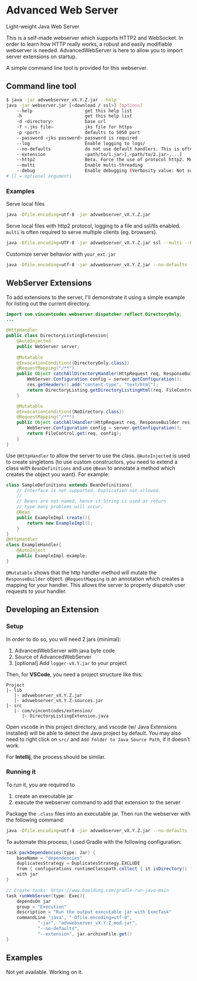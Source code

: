 # Advanced Web Server
Light-weight Java Web Server

This is a self-made webserver which supports HTTP2 and WebSocket. In order to learn how HTTP 
really works, a robust and easily modifiable webserver is needed. AdvancedWebServer is here 
to allow you to import server extensions on startup.

A simple command line tool is provided for this webserver.

## Command line tool
```sh
$ java -jar advwebserver_vX.Y.Z.jar --help
java -jar webserver.jar [<download / ssl>] [options]
    --help                    get this help list
    -h                        get this help list
    -d <directory>            base url
    -f <.jks file>            jks file for https
    -p <port>                 defaults to 5050 port
    --password <jks password> password is required
    --log                     Enable logging to logs/
    --no-defaults             do not use default handlers. This is often used with '--extension' flag
    --extension               <path/to/1.jar>[,<path/to/2.jar>,...]
    --http2                   Beta. Force the use of protocol http2. Must be used with TLS.
    --multi                   Enable multi-threading
    --debug                   Enable debugging (Verbosity value: Not supported yet)
# [] = optional arguments 
```

### Examples
Serve local files
```sh
java -Dfile.encoding=utf-8 -jar advwebserver_vX.Y.Z.jar
```

Serve local files with http2 protocol, logging to a file and ssl/tls enabled. `multi` is often required to serve multiple clients (eg. browsers).
```sh
java -Dfile.encoding=UTF-8 -jar advwebserver_vX.Y.Z.jar ssl --multi --http2 -f key.jks --password password_for_keyjks --log --multi
```

Customize server behavior with `your_ext.jar`
```sh
java -Dfile.encoding=utf-8 -jar advwebserver_vX.Y.Z.jar --no-defaults --extension your_ext.jar
```

## WebServer Extensions
To add extensions to the server, I'll demonstrate it using a simple example for listing
out the current directory.

```java
import com.vincentcodes.webserver.dispatcher.reflect.DirectoryOnly;
...

@HttpHandler
public class DirectoryListingExtension{
    @AutoInjected
    public WebServer server;
    
    @Mutatable
    @InvocationCondition({DirectoryOnly.class})
    @RequestMapping("/**")
    public Object catchAllDirectoryHandler(HttpRequest req, ResponseBuilder res){
        WebServer.Configuration config = server.getConfiguration();
        res.getHeaders().add("content-type", "text/html");
        return DirectoryListing.getDirectoryListingHtml(req, FileControl.get(req, config));
    }

    @Mutatable
    @InvocationCondition({NoDirectory.class})
    @RequestMapping("/**")
    public Object catchAllHandler(HttpRequest req, ResponseBuilder res){
        WebServer.Configuration config = server.getConfiguration();
        return FileControl.get(req, config);
    }
}
```

Use `@HttpHandler` to allow the server to use the class. `@AutoInjected` is used to create 
singletons (to use custom constructors, you need to extend a class with `BeanDefinitions`
and use `@Bean` to annotate a method which creates the object you want). For example:

```java
class SampleDefinitions extends BeanDefinitions{
    // Interface is not supported. Duplication not allowed.
    // 
    // Beans are not named, hence if String is used as return 
    // type many problems will occur.
    @Bean
    public ExampleImpl create(){
        return new ExampleImpl();
    }
}
@HttpHandler
class ExampleHandler{
    @AutoInject
    public ExampleImpl example;
}
```

`@Mutatable` shows that the http handler method will mutate the `ResponseBuilder` object.
`@RequestMapping` is an annotation which creates a mapping for your handler. This allows 
the server to properly dispatch user requests to your handler.

## Developing an Extension
### Setup
In order to do so, you will need 2 jars (minimal):
1. AdvancedWebServer with java byte code
2. Source of AdvancedWebServer
3. [optional] Add `logger-vX.Y.jar` to your project

Then, for **VSCode**, you need a project structure like this:
```
Project
|- lib
   |- advwebserver_vX.Y.Z.jar
   |- advwebserver_vX.Y.Z-sources.jar
|- src
   |- com/vincentcodes/extension/
      |- DirectoryListingExtension.java
```

Open vscode in this project directory, and vscode (w/ Java Extensions installed) will be
able to detect the Java project by default. You may also need to right click on `src/` and 
`Add Folder to Java Source Path`, if it doesn't work.

For **Intellij**, the process should be similar.

### Running it
To run it, you are required to 
1. create an executable jar
2. execute the webserver command to add that extension to the server

Package the `.class` files into an executable jar. Then run the webserver with the
following command:
```sh
java -Dfile.encoding=utf-8 -jar advwebserver_vX.Y.Z.jar --no-defaults --extension your_ext.jar
```

To automate this process, I used Gradle with the following configuration:
```gradle
task packDependencies(type: Jar) {
    baseName = "dependencies"
    duplicatesStrategy = DuplicatesStrategy.EXCLUDE
    from { configurations.runtimeClasspath.collect { it.isDirectory() ? it : zipTree(it) } }
    with jar
}

// Create tasks: https://www.baeldung.com/gradle-run-java-main
task runWebServer(type: Exec){
    dependsOn jar
    group = "Execution"
    description = "Run the output executable jar with ExecTask"
    commandLine "java", "-Dfile.encoding=utf-8",
            "-jar", "advwebserver_vX.Y.Z_mod.jar",
            "--no-defaults",
            "--extension", jar.archiveFile.get()
}
```

## Examples
Not yet available. Working on it.